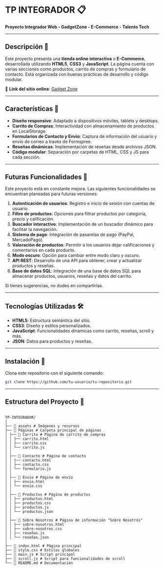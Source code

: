 # TP INTEGRADOR 📋

**Proyecto Integrador Web - GadgetZone - E-Commerce - Talento Tech**

---

## Descripción 📄

Este proyecto presenta una **tienda online interactiva** o **E-Commerce**, desarrollada utilizando **HTML5**, **CSS3** y **JavaScript**. La página cuenta con varias secciones como productos, carrito de compras y formulario de contacto. Está organizada con buenas prácticas de desarrollo y código modular.

🔗 **Link del sitio online**: [Gadget Zone](https://gadget-zone.netlify.app/)

---

## Características 🌟

- **Diseño responsive**: Adaptado a dispositivos móviles, tablets y desktops.
- **Carrito de Compras**: Interactividad con almacenamiento de productos en LocalStorage.
- **Formularios de Contacto y Envío**: Captura de información del usuario y envío de correo a través de Formspree.
- **Reseñas dinámicas**: Implementación de reseñas desde archivos JSON.
- **Código modular**: Separación por carpetas de HTML, CSS y JS para cada sección.

---

## Futuras Funcionalidades 🚀

Este proyecto está en constante mejora. Las siguientes funcionalidades se encuentran planeadas para futuras versiones:

1. **Autenticación de usuarios**: Registro e inicio de sesión con cuentas de usuario.
2. **Filtro de productos**: Opciones para filtrar productos por categoría, precio y calificación.
3. **Buscador interactivo**: Implementación de un buscador dinámico para facilitar la navegación.
4. **Sistema de pago**: Integración de pasarelas de pago (PayPal, MercadoPago).
5. **Valoración de productos**: Permitir a los usuarios dejar calificaciones y comentarios en cada producto.
6. **Modo oscuro**: Opción para cambiar entre modo claro y oscuro.
7. **API REST**: Desarrollo de una API para obtener, crear y actualizar productos y reseñas.
8. **Base de datos SQL**: Integración de una base de datos SQL para almacenar productos, usuarios, reseñas y datos del carrito.

Si tienes sugerencias, no dudes en compartirlas.

---

## Tecnologías Utilizadas 🛠️

- **HTML5**: Estructura semántica del sitio.
- **CSS3**: Diseño y estilos personalizados.
- **JavaScript**: Funcionalidades dinámicas como carrito, reseñas, scroll y más.
- **JSON**: Datos para productos y reseñas.

---

## Instalación 🚀

Clona este repositorio con el siguiente comando:

```bash
git clone https://github.com/tu-usuario/tu-repositorio.git
```

---

## Estructura del Proyecto 📄

```

TP-INTEGRADOR/
│
├── 📁 assets # Imágenes y recursos
├── 📁 Páginas # Carpeta principal de páginas
│ ├── 📁 Carrito # Página de carrito de compras
│ │ ├── carrito.html
│ │ ├── carrito.css
│ │ └── carrito.js
│ │
│ ├── 📁 Contacto # Página de contacto
│ │ ├── contacto.html
│ │ ├── contacto.css
│ │ └── formulario.js
│ │
│ ├── 📁 Envío # Página de envío
│ │ ├── envio.html
│ │ └── envio.css
│ │
│ ├── 📁 Productos # Página de productos
│ │ ├── productos.html
│ │ ├── productos.css
│ │ ├── productos.js
│ │ └── productos.json
│ │
│ ├── 📁 Sobre Nosotros # Página de información "Sobre Nosotros"
│ │ ├── sobre-nosotros.html
│ │ ├── sobre-nosotros.css
│ │ ├── reseñas.js
│ │ └── reseñas.json
│
├── 📄 index.html # Página principal
├── 📄 style.css # Estilos globales
├── 📄 main.js # Script principal
├── 📄 scroll.js # Script para funcionalidades de scroll
└── 📄 README.md # Documentación

```
